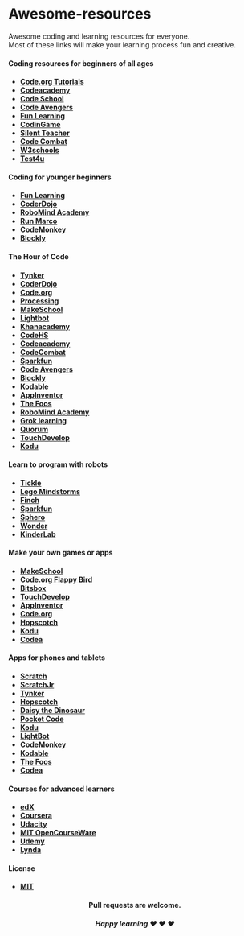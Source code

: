 # Awesome-resources

Awesome coding and learning resources for everyone. <br>
Most of these links will make your learning process fun and creative.

<h4> Coding resources for beginners of all ages <h4>
<ul>
<li> <a href="https://code.org/" target="_blank"> Code.org Tutorials </a> </li>
<li> <a href="https://www.codecademy.com/" target="_blank"> Codeacademy </a> </li>
<li> <a href="https://www.codeschool.com/" target="_blank"> Code School </a> </li>
<li> <a href="https://www.codeavengers.com/" target="_blank"> Code Avengers </a> </li>
<li> <a href="http://www.funlearning.com/" target="_blank"> Fun Learning </a> </li>
<li> <a href="https://www.codingame.com/" target="_blank"> CodinGame </a> </li>
<li> <a href="http://silentteacher.toxicode.fr/" target="_blank"> Silent Teacher </a> </li>
<li> <a href="https://codecombat.com/" target="_blank"> Code Combat </a> </li>
<li> <a href="http://www.w3schools.com/" target="_blank"> W3schools </a> </li>
<li> <a href="https://www.test4u.eu/" target="_blank"> Test4u </a> </li>
</ul>

<h4> Coding for younger beginners <h4>
<ul>
<li> <a href="http://www.funlearning.com/" target="_blank"> Fun Learning </a> </li>
<li> <a href="http://kata.coderdojo.com/wiki/Learning_Resource" target="_blank"> CoderDojo </a> </li>
<li> <a href="https://www.robomindacademy.com/" target="_blank"> RoboMind Academy </a> </li>
<li> <a href="https://www.allcancode.com/" target="_blank"> Run Marco </a> </li>
<li> <a href="https://www.playcodemonkey.com/" target="_blank"> CodeMonkey </a> </li>
<li> <a href="https://blockly-games.appspot.com/" target="_blank"> Blockly </a> </li>
</ul>

<h4> The Hour of Code <h4>
<ul>
<li> <a href="https://www.tynker.com/hour-of-code/" target="_blank"> Tynker </a> </li>
<li> <a href="https://scratch.mit.edu/hoc2014/" target="_blank"> CoderDojo </a> </li>
<li> <a href="https://studio.code.org/hoc/1" target="_blank"> Code.org </a> </li>
<li> <a href="http://hello.processing.org/editor/" target="_blank"> Processing </a> </li>
<li> <a href="https://www.makeschool.com/build-an-iphone-game-in-your-browser" target="_blank"> MakeSchool </a> </li>
<li> <a href="http://lightbot.com/hoc2014.html" target="_blank"> Lightbot </a> </li>
<li> <a href="https://www.khanacademy.org/computing/hour-of-code/hour-of-code-tutorial/v/welcome-hour-of-code" target="_blank"> Khanacademy </a> </li>
<li> <a href="https://codehs.com/hourofcode/karel/1?start/" target="_blank"> CodeHS </a> </li>
<li> <a href="https://www.codecademy.com/courses/hour-of-code/0/1/" target="_blank"> Codeacademy </a> </li>
<li> <a href="http://codecombat.com/?hour_of_code=true" target="_blank"> CodeCombat </a> </li>
<li> <a href="http://sparkfun.codepops.com/#0/" target="_blank"> Sparkfun </a> </li>
<li> <a href="https://www.codeavengers.com/javascript/100#1.1" target="_blank"> Code Avengers </a> </li>
<li> <a href="https://blockly-games.appspot.com/maze/" target="_blank"> Blockly </a> </li>
<li> <a href="https://www.kodable.com/hour-of-code/" target="_blank"> Kodable </a> </li>
<li> <a href="http://appinventor.mit.edu/explore/hour-of-code.html" target="_blank"> AppInventor </a> </li>
<li> <a href="http://www.thefoos.com/hourofcode/" target="_blank"> The Foos </a> </li> 
<li> <a href="https://www.robomindacademy.com//go/navigator/storylines?course=HourOfCode" target="_blank"> RoboMind Academy </a> </li> 
<li> <a href="https://groklearning.com/hoc-2014/" target="_blank"> Grok learning </a> </li> 
<li> <a href="http://quorumlanguage.com/documents/hourofcode/part1.php" target="_blank"> Quorum </a> </li> 
<li> <a href="https://www.touchdevelop.com/hourofcode2" target="_blank"> TouchDevelop </a> </li> 
<li> <a href="http://www.kodugamelab.com/hour-of-code/" target="_blank"> Kodu </a> </li>
</ul>
<h4> Learn to program with robots <h4>
<ul>
<li> <a href="https://tickleapp.com/en-us/" target="_blank"> Tickle </a> </li>
<li> <a href="http://www.lego.com/en-us/mindstorms/ target="_blank"> Lego Mindstorms </a> </li> 
<li> <a href="http://www.finchrobot.com/" target="_blank"> Finch </a> </li> 
<li> <a href="http://sparkfun.codepops.com/#0/" target="_blank"> Sparkfun </a> </li> 
<li> <a href="http://www.sphero.com/education/" target="_blank"> Sphero </a> </li> 
<li> <a href="https://www.makewonder.com/" target="_blank"> Wonder </a> </li> 
<li> <a href="http://kinderlabrobotics.com/" target="_blank"> KinderLab </a> </li> 
</ul>
<h4> Make your own games or apps <h4>
<ul>
<li> <a href="https://www.makeschool.com/build-an-iphone-game-in-your-browser" target="_blank"> MakeSchool </a> </li>
<li> <a href="https://studio.code.org/flappy/1" target="_blank"> Code.org Flappy Bird</a> </li>
<li> <a href="https://bitsbox.com/index.html#hoc" target="_blank"> Bitsbox </a> </li>
<li> <a href="https://www.touchdevelop.com/hourofcode2" target="_blank"> TouchDevelop </a> </li>
<li> <a href="http://appinventor.mit.edu/explore/hour-of-code.html" target="_blank"> AppInventor </a> </li>
<li> <a href="https://studio.code.org/s/playlab/stage/1/puzzle/1" target="_blank"> Code.org </a> </li>
<li> <a href="https://www.gethopscotch.com/" target="_blank">  Hopscotch </a> </li>
<li> <a href="http://www.kodugamelab.com/" target="_blank"> Kodu </a> </li>
<li> <a href="http://twolivesleft.com/Codea/" target="_blank"> Codea </a> </li>
</ul>
<h4> Apps for phones and tablets <h4>
<ul> 
<li> <a href="https://scratch.mit.edu/" target="_blank"> Scratch </a> </li>
<li> <a href="http://www.scratchjr.org/" target="_blank"> ScratchJr </a> </li>
<li> <a href="https://www.tynker.com/" target="_blank"> Tynker </a> </li>
<li> <a href="https://www.gethopscotch.com/" target="_blank">  Hopscotch </a> </li>
<li> <a href="http://www.daisythedinosaur.com/" target="_blank">  Daisy the Dinosaur </a> </li>
<li> <a href="https://share.catrob.at/pocketcode/" target="_blank">  Pocket Code </a> </li>
<li> <a href="http://www.kodugamelab.com/" target="_blank"> Kodu </a> </li>
<li> <a href="http://lightbot.com/hocflash.html" target="_blank"> LightBot </a> </li>
<li> <a href="https://www.playcodemonkey.com/" target="_blank"> CodeMonkey </a> </li>
<li> <a href="https://www.kodable.com/" target="_blank"> Kodable </a> </li> 
<li> <a href="http://thefoos.com/" target="_blank"> The Foos </a> </li>
<li> <a href="http://twolivesleft.com/Codea/" target="_blank"> Codea </a> </li>
</ul>

<h4> Courses for advanced learners <h4>
<ul>
<li> <a href="https://www.edx.org/course-list/allschools/computer-science/allcourses" target="_blank"> edX </a> </li>
<li> <a href="https://www.coursera.org/courses?orderby=upcoming&cats=cs-programming" target="_blank"> Coursera </a> </li>
<li> <a href="https://www.udacity.com/courses#!/all" target="_blank"> Udacity </a> </li>
<li> <a href="http://ocw.mit.edu/courses/electrical-engineering-and-computer-science/" target="_blank"> MIT OpenCourseWare </a> </li>
<li> <a href="https://www.udemy.com/courses/" target="_blank"> Udemy </a> </li>
<li> <a href="http://www.lynda.com/Developer-training-tutorials/50-0.html/" target="_blank"> Lynda </a> </li>
</ul>
<h4> License  <h4>
<ul>
<li> <a href="https://github.com/dreamtocode/awesome-resources/blob/master/LICENSE/" target="_blank"> MIT </a> </li>
</ul>
<h4 align="center"> Pull requests are welcome. <h4>
<h5 align="center"> Happy learning ♥ ♥ ♥<h5>

